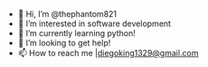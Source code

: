 - 👋 Hi, I’m @thephantom821
- 👀 I’m interested in software development
- 🌱 I’m currently learning python!
- 💞️ I’m looking to get help!
- 📫 How to reach me |diegoking1329@gmail.com

<!---
thephantom821/thephantom821 is a ✨ special ✨ repository because its `README.md` (this file) appears on your GitHub profile.
You can click the Preview link to take a look at your changes.
--->
